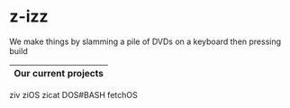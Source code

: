 # z-izz

We make things by slamming a pile of DVDs on a keyboard then pressing build

Our current projects|
--------------------|
ziv
ziOS
zicat
DOS#BASH
fetchOS
